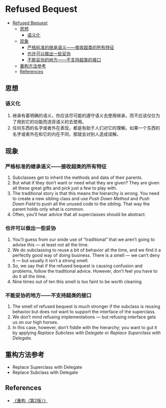 # Refused Bequest


<!-- TOC -->

- [Refused Bequest](#refused-bequest)
    - [思想](#思想)
        - [语义化](#语义化)
    - [现象](#现象)
        - [严格标准的继承语义——接收超类的所有特征](#严格标准的继承语义接收超类的所有特征)
        - [也许可以做出一些妥协](#也许可以做出一些妥协)
        - [不能妥协的地方——不支持超类的接口](#不能妥协的地方不支持超类的接口)
    - [重构方法参考](#重构方法参考)
    - [References](#references)

<!-- /TOC -->


## 思想
### 语义化
1. 继承有着明确的语义，你应该尽可能的遵守语义去使用继承，而不应该仅仅为了用到它的功能而违背语义的去使用。
2. 任何东西的名字或者外在表现，都是有助于人们对它的理解。如果一个东西的名字或者外在和它的内在不同，那就会对别人造成误解。


## 现象
### 严格标准的继承语义——接收超类的所有特征
1. Subclasses get to inherit the methods and data of their parents. 
2. But what if they don’t want or need what they are given? They are given all these great gifts and pick just a few to play with.
3. The traditional story is that this means the hierarchy is wrong. You need to create a new sibling class and use *Push Down Method* and *Push Down Field* to push all the unused code to the sibling. That way the parent holds only what is common. 
4. Often, you’ll hear advice that all superclasses should be abstract.

### 也许可以做出一些妥协
1. You’ll guess from our snide use of “traditional” that we aren’t going to advise this — at least not all the time. 
2. We do subclassing to reuse a bit of behavior all the time, and we find it a perfectly good way of doing business. There is a smell — we can’t deny it — but usually it isn’t a strong smell. 
3. So, we say that if the refused bequest is causing confusion and problems, follow the traditional advice. However, don’t feel you have to do it all the time. 
4. Nine times out of ten this smell is too faint to be worth cleaning.

### 不能妥协的地方——不支持超类的接口
1. The smell of refused bequest is much stronger if the subclass is reusing behavior but does not want to support the interface of the superclass. 
2. We don’t mind refusing implementations — but refusing interface gets us on our high horses. 
3. In this case, however, don’t fiddle with the hierarchy; you want to gut it by applying *Replace Subclass with Delegate* or *Replace Superclass with Delegate*.


## 重构方法参考
* Replace Superclass with Delegate
* Replace Subclass with Delegate


## References
* [《重构（第2版）》](https://book.douban.com/subject/33400354/)
